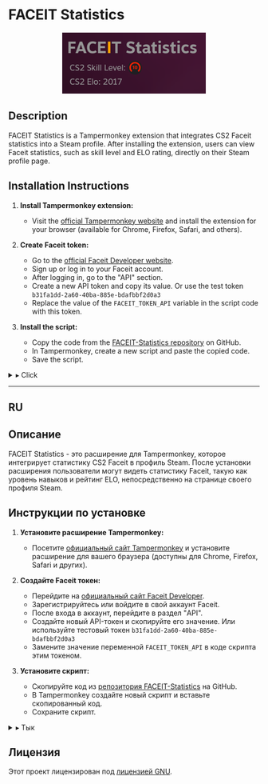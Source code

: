 <!-- Your project title -->
# FACEIT Statistics

<div align="center">
  <!-- Center-aligned image -->
  <img src="https://raw.githubusercontent.com/raizano/FACEIT-Statistics/master/icons/screen.png" alt="screenshot">
</div>

## Description

FACEIT Statistics is a Tampermonkey extension that integrates CS2 Faceit statistics into a Steam profile. After installing the extension, users can view Faceit statistics, such as skill level and ELO rating, directly on their Steam profile page.

## Installation Instructions

1. **Install Tampermonkey extension:**
   - Visit the [official Tampermonkey website](https://www.tampermonkey.net/) and install the extension for your browser (available for Chrome, Firefox, Safari, and others).

2. **Create Faceit token:**
   - Go to the [official Faceit Developer website](https://developers.faceit.com/).
   - Sign up or log in to your Faceit account.
   - After logging in, go to the "API" section.
   - Create a new API token and copy its value. Or use the test token `b31fa1dd-2a60-40ba-885e-bdafbbf2d0a3`
   - Replace the value of the `FACEIT_TOKEN_API` variable in the script code with this token.

3. **Install the script:**
   - Copy the code from the [FACEIT-Statistics repository](https://github.com/raizano/FACEIT-Statistics/blob/main/faceit-statistics.js) on GitHub.
   - In Tampermonkey, create a new script and paste the copied code.
   - Save the script.

<details>
  <summary>▸ Click</summary>
  
  <!-- Additional project information -->
  What are we peeking at? :)

</details>

---

## RU

## Описание

FACEIT Statistics - это расширение для Tampermonkey, которое интегрирует статистику CS2 Faceit в профиль Steam. После установки расширения пользователи могут видеть статистику Faceit, такую как уровень навыков и рейтинг ELO, непосредственно на странице своего профиля Steam.

## Инструкции по установке

1. **Установите расширение Tampermonkey:**
   - Посетите [официальный сайт Tampermonkey](https://www.tampermonkey.net/) и установите расширение для вашего браузера (доступны для Chrome, Firefox, Safari и других).

2. **Создайте Faceit токен:**
   - Перейдите на [официальный сайт Faceit Developer](https://developers.faceit.com/).
   - Зарегистрируйтесь или войдите в свой аккаунт Faceit.
   - После входа в аккаунт, перейдите в раздел "API".
   - Создайте новый API-токен и скопируйте его значение. Или используйте тестовый токен `b31fa1dd-2a60-40ba-885e-bdafbbf2d0a3`
   - Замените значение переменной `FACEIT_TOKEN_API` в коде скрипта этим токеном.

3. **Установите скрипт:**
   - Скопируйте код из [репозитория FACEIT-Statistics](https://github.com/raizano/FACEIT-Statistics/blob/main/faceit-statistics.js) на GitHub.
   - В Tampermonkey создайте новый скрипт и вставьте скопированный код.
   - Сохраните скрипт.

<details>
  <summary>▸ Тык</summary>
  
  <!-- Дополнительная информация о проекте -->
  шо подглядываем? :)
</details>

## Лицензия

Этот проект лицензирован под [лицензией GNU](LICENSE).

